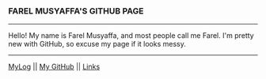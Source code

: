 ### FAREL MUSYAFFA'S GITHUB PAGE
---
Hello! My name is Farel Musyaffa, and most people call me Farel. I'm pretty new with GitHub, so excuse my page if it looks messy.
*****
[MyLog](https://farelmapm.github.io/os212/TXT/mylog.txt) || [My GitHub](https://github.com/farelmapm/os212/) || [Links](https://farelmapm.github.io/os212/LINKS/)
